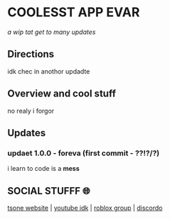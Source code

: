 # COOLESST APP EVAR

*a wip tat get to many updates*

## Directions

idk chec in anothor updadte

## Overview and cool stuff

no realy i forgor

## Updates

### updaet 1.0.0 - foreva (first commit - ??!?/?)

i learn to code is a **mess** 

## SOCIAL STUFFF 🌐

[tsone website](https://sites.google.com/view/tsone) | [youtube idk](https://www.youtube.com/@tsone_) | [roblox group](https://www.roblox.com/groups/10913019) | [discordo](https://www.discord.com/invite/7bRubmdg6z) 

